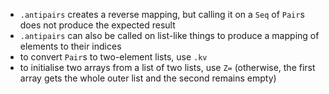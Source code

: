 * `.antipairs` creates a reverse mapping, but calling it on a `Seq` of `Pair`s
  does not produce the expected result
* `.antipairs` can also be called on list-like things to produce a mapping
  of elements to their indices
* to convert `Pair`s to two-element lists, use `.kv`
* to initialise two arrays from a list of two lists, use `Z=`
  (otherwise, the first array gets the whole outer list and the second
   remains empty)
